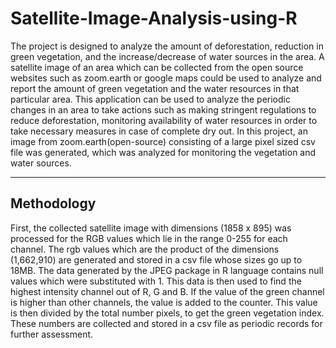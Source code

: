 # Satellite-Image-Analysis-using-R

<p> The project is designed to analyze the amount of deforestation, reduction in green vegetation, and the increase/decrease of water sources in the area. A satellite image of an area which can be collected from the open source websites such as zoom.earth or google maps could be used to analyze and report the amount of green vegetation and the water resources in that particular area. This application can be used to analyze the periodic changes in an area to take actions such as making stringent regulations to reduce deforestation, monitoring availability of water resources in order to take necessary measures in case of complete dry out. In this project, an image from zoom.earth(open-source) consisting of a large pixel sized csv file was generated, which was analyzed for monitoring the vegetation and water sources.
</p>

<hr>

## Methodology

<p>
First, the collected satellite image with dimensions (1858 x 895) was processed for the RGB values which lie in the range 0-255 for each channel. The rgb values which are the product of the dimensions (1,662,910) are generated and stored in a csv file whose sizes go up to 18MB. The data generated by the JPEG package in R language contains null values which were substituted with 1. This data is then used to find the highest intensity channel out of R, G and B. If the value of the green channel is higher than other channels, the value is added to the counter. This value is then divided by the total number pixels, to get the green vegetation index. These numbers are collected and stored in a csv file as periodic records for further assessment.
</p>

